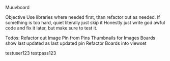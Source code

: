 Muuvboard

Objective
Use libraries where needed first, than refactor out as needed.
If something is too hard, quiet literally just skip it
Honestly just write god awful code and fix it later, but make sure to test it.

Todos:
Refactor out Image Pin from Pins
Thumbnails for Images
Boards show last updated as last updated pin
Refactor Boards into viewset


testuser123
testpass123